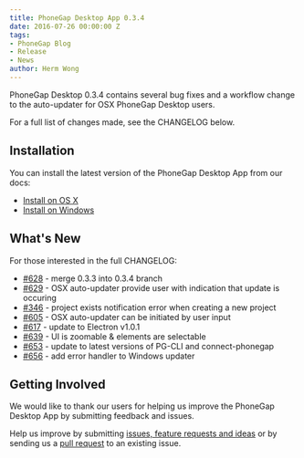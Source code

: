 ```yaml
---
title: PhoneGap Desktop App 0.3.4
date: 2016-07-26 00:00:00 Z
tags:
- PhoneGap Blog
- Release
- News
author: Herm Wong
---
```


PhoneGap Desktop 0.3.4 contains several bug fixes and a workflow change to the auto-updater for OSX PhoneGap Desktop users.

For a full list of changes made, see the CHANGELOG below.

## Installation

You can install the latest version of the PhoneGap Desktop App from our docs:

- [Install on OS X](http://docs.phonegap.com/references/desktop-app/install/mac/)
- [Install on Windows](http://docs.phonegap.com/references/desktop-app/install/win/)

## What's New

For those interested in the full CHANGELOG:

- [#628](https://github.com/phonegap/phonegap-app-desktop/issues/628) - merge 0.3.3 into 0.3.4 branch
- [#629](https://github.com/phonegap/phonegap-app-desktop/issues/629) - OSX auto-updater provide user with indication that update is occuring
- [#346](https://github.com/phonegap/phonegap-app-desktop/issues/346) - project exists notification error when creating a new project
- [#605](https://github.com/phonegap/phonegap-app-desktop/issues/605) - OSX auto-updater can be initiated by user input
- [#617](https://github.com/phonegap/phonegap-app-desktop/issues/617) - update to Electron v1.0.1
- [#639](https://github.com/phonegap/phonegap-app-desktop/issues/639) - UI is zoomable & elements are selectable
- [#653](https://github.com/phonegap/phonegap-app-desktop/issues/653) - update to latest versions of PG-CLI and connect-phonegap
- [#656](https://github.com/phonegap/phonegap-app-desktop/issues/656) - add error handler to Windows updater

## Getting Involved

We would like to thank our users for helping us improve the PhoneGap Desktop App by submitting feedback and issues.

Help us improve by submitting [issues, feature requests and ideas](https://github.com/phonegap/phonegap-app-desktop/issues) or by sending us a [pull request](https://github.com/phonegap/phonegap-app-desktop) to an existing issue.
